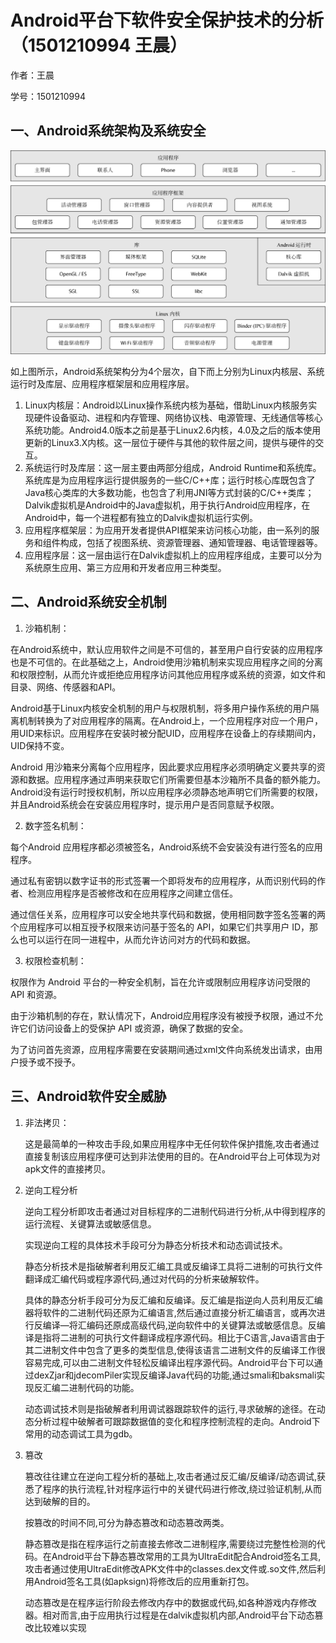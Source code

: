# Android平台下软件安全保护技术的分析（1501210994 王晨）

作者：王晨

学号：1501210994




## 一、Android系统架构及系统安全

![](wang1.png)

如上图所示，Android系统架构分为4个层次，自下而上分别为Linux内核层、系统运行时及库层、应用程序框架层和应用程序层。
1. Linux内核层：Android以Linux操作系统内核为基础，借助Linux内核服务实现硬件设备驱动、进程和内存管理、网络协议栈、电源管理、无线通信等核心系统功能。Android4.0版本之前是基于Linux2.6内核，4.0及之后的版本使用更新的Linux3.X内核。这一层位于硬件与其他的软件层之间，提供与硬件的交互。
2. 系统运行时及库层：这一层主要由两部分组成，Android Runtime和系统库。系统库是为应用程序运行提供服务的一些C/C++库；运行时核心库既包含了Java核心类库的大多数功能，也包含了利用JNI等方式封装的C/C++类库；Dalvik虚拟机是Android中的Java虚拟机，用于执行Android应用程序，在Android中，每一个进程都有独立的Dalvik虚拟机运行实例。
3. 应用程序框架层：为应用开发者提供API框架来访问核心功能，由一系列的服务和组件构成，包括了视图系统、资源管理器、通知管理器、电话管理器等。
4. 应用程序层：这一层由运行在Dalvik虚拟机上的应用程序组成，主要可以分为系统原生应用、第三方应用和开发者应用三种类型。

## 二、Android系统安全机制
1. 沙箱机制：

  在Android系统中，默认应用软件之间是不可信的，甚至用户自行安装的应用程序也是不可信的。在此基础之上，Android使用沙箱机制来实现应用程序之间的分离和权限控制，从而允许或拒绝应用程序访问其他应用程序或系统的资源，如文件和目录、网络、传感器和API。

  Android基于Linux内核安全机制的用户与权限机制，将多用户操作系统的用户隔离机制转换为了对应用程序的隔离。在Android上，一个应用程序对应一个用户，用UID来标识。应用程序在安装时被分配UID，应用程序在设备上的存续期间内，UID保持不变。

  Android 用沙箱来分离每个应用程序，因此要求应用程序必须明确定义要共享的资源和数据。应用程序通过声明来获取它们所需要但基本沙箱所不具备的额外能力。Android没有运行时授权机制，所以应用程序必须静态地声明它们所需要的权限，并且Android系统会在安装应用程序时，提示用户是否同意赋予权限。

2. 数字签名机制：

 每个Android 应用程序都必须被签名，Android系统不会安装没有进行签名的应用程序。
  
 通过私有密钥以数字证书的形式签署一个即将发布的应用程序，从而识别代码的作者、检测应用程序是否被修改和在应用程序之间建立信任。
 
 通过信任关系，应用程序可以安全地共享代码和数据，使用相同数字签名签署的两个应用程序可以相互授予权限来访问基于签名的 API，如果它们共享用户 ID，那么也可以运行在同一进程中，从而允许访问对方的代码和数据。

3. 权限检查机制：

 权限作为 Android 平台的一种安全机制，旨在允许或限制应用程序访问受限的 API  和资源。
 
 由于沙箱机制的存在，默认情况下，Android应用程序没有被授予权限，通过不允许它们访问设备上的受保护 API 或资源，确保了数据的安全。
 
 为了访问首先资源，应用程序需要在安装期间通过xml文件向系统发出请求，由用户授予或不授予。

## 三、Android软件安全威胁

1. 非法拷贝：

   这是最简单的一种攻击手段,如果应用程序中无任何软件保护措施,攻击者通过直接复制该应用程序便可达到非法使用的目的。在Android平台上可体现为对apk文件的直接拷贝。
2. 逆向工程分析

   逆向工程分析即攻击者通过对目标程序的二进制代码进行分析,从中得到程序的运行流程、关键算法或敏感信息。
   
   实现逆向工程的具体技术手段可分为静态分析技术和动态调试技术。
   
   静态分析技术是指破解者利用反汇编工具或反编译工具将二进制的可执行文件翻译成汇编代码或程序源代码,通过对代码的分析来破解软件。
   
   具体的静态分析手段可分为反汇编和反编译。反汇编是指逆向人员利用反汇编器将软件的二进制代码还原为汇编语言,然后通过直接分析汇编语言，或再次进行反编译—将汇编码还原成高级代码,逆向软件中的关键算法或敏感信息。反编译是指将二进制的可执行文件翻译成程序源代码。相比于C语言,Java语言由于其二进制文件中包含了更多的类型信息,使得该语言二进制文件的反编译工作很容易完成,可以由二进制文件轻松反编译出程序源代码。Android平台下可以通过dexZjar和jdecomPiler实现反编译Java代码的功能,通过smali和baksmali实现反汇编二进制代码的功能。
   
   动态调试技术则是指破解者利用调试器跟踪软件的运行,寻求破解的途径。在动态分析过程中破解者可跟踪数据值的变化和程序控制流程的走向。Android下常用的动态调试工具为gdb。

3. 篡改

   篡改往往建立在逆向工程分析的基础上,攻击者通过反汇编/反编译/动态调试,获悉了程序的执行流程,针对程序运行中的关键代码进行修改,绕过验证机制,从而达到破解的目的。
   
    按篡改的时间不同,可分为静态篡改和动态篡改两类。

    静态篡改是指在程序运行之前直接去修改二进制程序,需要绕过完整性检测的代码。在Android平台下静态篡改常用的工具为UltraEdit配合Android签名工具,攻击者通过使用UltraEdit修改APK文件中的classes.dex文件或.so文件,然后利用Android签名工具(如apksign)将修改后的应用重新打包。
    
    动态篡改是在程序运行阶段去修改内存中的数据或代码,如各种游戏内存修改器。相对而言,由于应用执行过程是在dalvik虚拟机内部,Android平台下动态篡改比较难以实现


 







